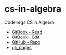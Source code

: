 # cs-in-algebra

Code.orgs CS in Algebra

* [GitBook - Read](https://janzeteachesit.gitbooks.io/code_org-cs-in-algebra/content/)
* [GitBook - Edit](https://www.gitbook.com/book/janzeteachesit/code_org-cs-in-algebra/edit#/edit/master/)
* [GitHub - Repo](https://github.com/janzeteachesit/cs-in-algebra/)
* [gh\_pages](https://janzeteachesit.github.io/cs-in-algebra/)



